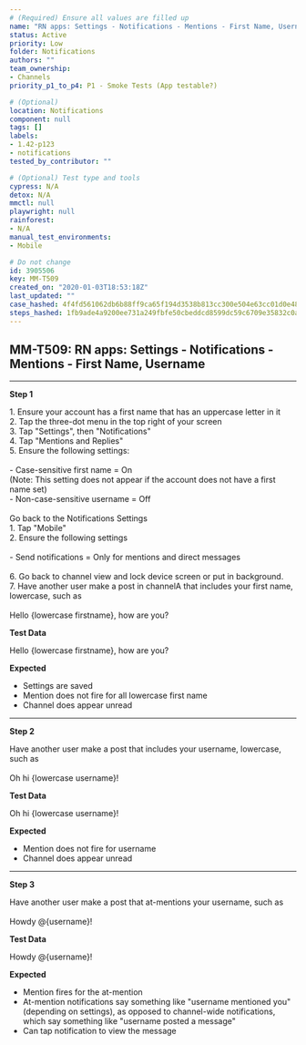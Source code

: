 ```yaml
---
# (Required) Ensure all values are filled up
name: "RN apps: Settings - Notifications - Mentions - First Name, Username"
status: Active
priority: Low
folder: Notifications
authors: ""
team_ownership: 
- Channels
priority_p1_to_p4: P1 - Smoke Tests (App testable?)

# (Optional)
location: Notifications
component: null
tags: []
labels: 
- 1.42-p123
- notifications
tested_by_contributor: ""

# (Optional) Test type and tools
cypress: N/A
detox: N/A
mmctl: null
playwright: null
rainforest: 
- N/A
manual_test_environments:
- Mobile

# Do not change
id: 3905506
key: MM-T509
created_on: "2020-01-03T18:53:18Z"
last_updated: ""
case_hashed: 4f4fd561062db6b88ff9ca65f194d3538b813cc300e504e63cc01d0e484d03c2308fd7d445e41d051d243ed7f9b8bd0f
steps_hashed: 1fb9ade4a9200ee731a249fbfe50cbeddcd8599dc59c6709e35832c0a4160f8f46502e222c90e87e42f557ead1152825
---
```


<!-- (Auto-generated) Based on frontmatter's "key" and "name" -->

## MM-T509: RN apps: Settings - Notifications - Mentions - First Name, Username

---

**Step 1**

1\. Ensure your account has a first name that has an uppercase letter in it\
2\. Tap the three-dot menu in the top right of your screen\
3\. Tap "Settings", then "Notifications"\
4\. Tap "Mentions and Replies"\
5\. Ensure the following settings:\
\
\- Case-sensitive first name = On\
(Note: This setting does not appear if the account does not have a first name set)\
\- Non-case-sensitive username = Off\
\
Go back to the Notifications Settings\
1\. Tap "Mobile"\
2\. Ensure the following settings\
\
\- Send notifications = Only for mentions and direct messages\
\
6\. Go back to channel view and lock device screen or put in background.\
7\. Have another user make a post in channelA that includes your first name, lowercase, such as\
\
Hello {lowercase firstname}, how are you?

**Test Data**

Hello {lowercase firstname}, how are you?

**Expected**

- Settings are saved
- Mention does not fire for all lowercase first name
- Channel does appear unread

---

**Step 2**

Have another user make a post that includes your username, lowercase, such as\
\
Oh hi {lowercase username}!

**Test Data**

Oh hi {lowercase username}!

**Expected**

- Mention does not fire for username
- Channel does appear unread

---

**Step 3**

Have another user make a post that at-mentions your username, such as\
\
Howdy @{username}!

**Test Data**

Howdy @{username}!

**Expected**

- Mention fires for the at-mention
- At-mention notifications say something like "username mentioned you" (depending on settings), as opposed to channel-wide notifications, which say something like "username posted a message"
- Can tap notification to view the message

